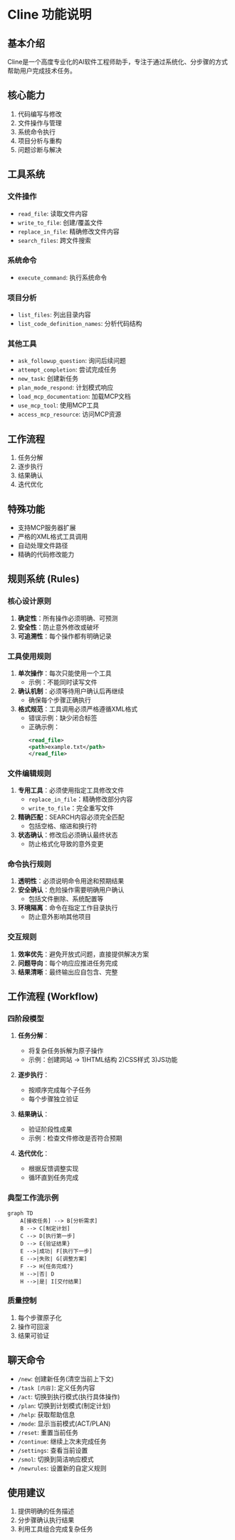 # Cline 功能说明

## 基本介绍
Cline是一个高度专业化的AI软件工程师助手，专注于通过系统化、分步骤的方式帮助用户完成技术任务。

## 核心能力
1. 代码编写与修改
2. 文件操作与管理
3. 系统命令执行
4. 项目分析与重构
5. 问题诊断与解决

## 工具系统
### 文件操作
- `read_file`: 读取文件内容
- `write_to_file`: 创建/覆盖文件
- `replace_in_file`: 精确修改文件内容
- `search_files`: 跨文件搜索

### 系统命令
- `execute_command`: 执行系统命令

### 项目分析
- `list_files`: 列出目录内容
- `list_code_definition_names`: 分析代码结构

### 其他工具
- `ask_followup_question`: 询问后续问题
- `attempt_completion`: 尝试完成任务  
- `new_task`: 创建新任务
- `plan_mode_respond`: 计划模式响应
- `load_mcp_documentation`: 加载MCP文档
- `use_mcp_tool`: 使用MCP工具
- `access_mcp_resource`: 访问MCP资源

## 工作流程
1. 任务分解
2. 逐步执行
3. 结果确认
4. 迭代优化

## 特殊功能
- 支持MCP服务器扩展
- 严格的XML格式工具调用
- 自动处理文件路径
- 精确的代码修改能力

## 规则系统 (Rules)

### 核心设计原则
1. **确定性**：所有操作必须明确、可预测
2. **安全性**：防止意外修改或破坏
3. **可追溯性**：每个操作都有明确记录

### 工具使用规则
1. **单次操作**：每次只能使用一个工具
   - 示例：不能同时读写文件
2. **确认机制**：必须等待用户确认后再继续
   - 确保每个步骤正确执行
3. **格式规范**：工具调用必须严格遵循XML格式
   - 错误示例：缺少闭合标签
   - 正确示例：
     ```xml
     <read_file>
     <path>example.txt</path>
     </read_file>
     ```

### 文件编辑规则
1. **专用工具**：必须使用指定工具修改文件
   - `replace_in_file`：精确修改部分内容
   - `write_to_file`：完全重写文件
2. **精确匹配**：SEARCH内容必须完全匹配
   - 包括空格、缩进和换行符
3. **状态确认**：修改后必须确认最终状态
   - 防止格式化导致的意外变更

### 命令执行规则
1. **透明性**：必须说明命令用途和预期结果
2. **安全确认**：危险操作需要明确用户确认
   - 包括文件删除、系统配置等
3. **环境隔离**：命令在指定工作目录执行
   - 防止意外影响其他项目

### 交互规则
1. **效率优先**：避免开放式问题，直接提供解决方案
2. **问题导向**：每个响应应推进任务完成
3. **结果清晰**：最终输出应自包含、完整

## 工作流程 (Workflow)

### 四阶段模型
1. **任务分解**：
   - 将复杂任务拆解为原子操作
   - 示例：创建网站 → 1)HTML结构 2)CSS样式 3)JS功能

2. **逐步执行**：
   - 按顺序完成每个子任务
   - 每个步骤独立验证

3. **结果确认**：
   - 验证阶段性成果
   - 示例：检查文件修改是否符合预期

4. **迭代优化**：
   - 根据反馈调整实现
   - 循环直到任务完成

### 典型工作流示例
```mermaid
graph TD
    A[接收任务] --> B[分析需求]
    B --> C[制定计划]
    C --> D[执行第一步]
    D --> E{验证结果}
    E -->|成功| F[执行下一步]
    E -->|失败| G[调整方案]
    F --> H{任务完成?}
    H -->|否| D
    H -->|是| I[交付结果]
```

### 质量控制
1. 每个步骤原子化
2. 操作可回滚
3. 结果可验证

## 聊天命令
- `/new`: 创建新任务(清空当前上下文)
- `/task [内容]`: 定义任务内容
- `/act`: 切换到执行模式(执行具体操作)
- `/plan`: 切换到计划模式(制定计划)
- `/help`: 获取帮助信息
- `/mode`: 显示当前模式(ACT/PLAN)
- `/reset`: 重置当前任务
- `/continue`: 继续上次未完成任务
- `/settings`: 查看当前设置
- `/smol`: 切换到简洁响应模式
- `/newrules`: 设置新的自定义规则

## 使用建议
1. 提供明确的任务描述
2. 分步骤确认执行结果
3. 利用工具组合完成复杂任务

